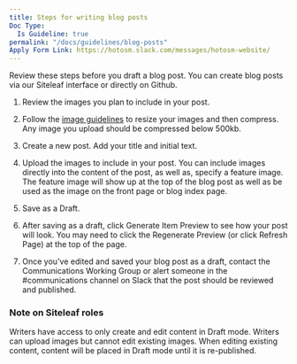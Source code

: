```yaml
---
title: Steps for writing blog posts
Doc Type:
  Is Guideline: true
permalink: "/docs/guidelines/blog-posts"
Apply Form Link: https://hotosm.slack.com/messages/hotosm-website/
---
```


Review these steps before you draft a blog post. You can create blog posts via our Siteleaf interface or directly on Github.

1. Review the images you plan to include in your post.

2. Follow the [image guidelines](/docs/guidelines/image-guidelines) to resize your images and then compress. Any image you upload should be compressed below 500kb.

3. Create a new post. Add your title and initial text.

4. Upload the images to include in your post. You can include images directly into the content of the post, as well as, specify a feature image. The feature image will show up at the top of the blog post as well as be used as the image on the front page or blog index page.

5. Save as a Draft.

6. After saving as a draft, click Generate Item Preview to see how your post will look. You may need to click the Regenerate Preview (or click Refresh Page) at the top of the page.

7. Once you've edited and saved your blog post as a draft, contact the Communications Working Group or alert someone in the #communications channel on Slack that the post should be reviewed and published.

### Note on Siteleaf roles

Writers have access to only create and edit content in Draft mode. Writers can upload images but cannot edit existing images. When editing existing content, content will be placed in Draft mode until it is re-published.
